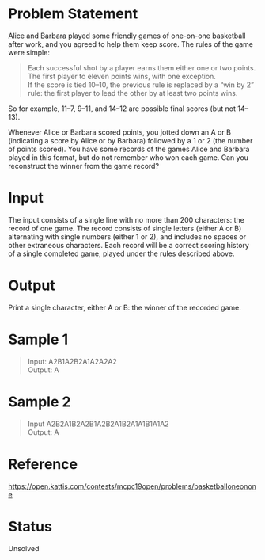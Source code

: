 # Problem Statement
Alice and Barbara played some friendly games of one-on-one basketball after work, and you agreed to help them keep score. The rules of the game were simple:
> Each successful shot by a player earns them either one or two points. <br>
> The first player to eleven points wins, with one exception. <br>
> If the score is tied 10–10, the previous rule is replaced by a “win by 2” rule: the first player to lead the other by at least two points wins.<br>

So for example, 11–7, 9–11, and 14–12 are possible final scores (but not 14–13).

Whenever Alice or Barbara scored points, you jotted down an A or B (indicating a score by Alice or by Barbara) followed by a 1 or 2 (the number of points scored). You have some records of the games Alice and Barbara played in this format, but do not remember who won each game. Can you reconstruct the winner from the game record?

# Input
The input consists of a single line with no more than 200 characters: the record of one game. The record consists of single letters (either A or B) alternating with single numbers (either 1 or 2), and includes no spaces or other extraneous characters. Each record will be a correct scoring history of a single completed game, played under the rules described above.

# Output
Print a single character, either A or B: the winner of the recorded game.

# Sample 1
> Input: A2B1A2B2A1A2A2A2<br>
> Output: A

# Sample 2
> Input A2B2A1B2A2B1A2B2A1B2A1A1B1A1A2<br>
> Output: A

# Reference
https://open.kattis.com/contests/mcpc19open/problems/basketballoneonone

# Status
Unsolved
